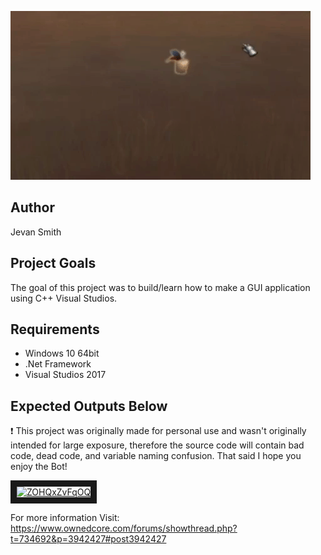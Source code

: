 ![demo gif1](sample.gif)

## Author
Jevan Smith

## Project Goals
The goal of this project was to build/learn how to make a GUI application using C++ Visual Studios.

## Requirements
- Windows 10 64bit
- .Net Framework
- Visual Studios 2017

## Expected Outputs Below
:exclamation: This project was originally made for personal use and wasn't originally intended for large exposure, therefore the source code will contain bad code, dead code, and variable naming confusion. That said I hope you enjoy the Bot!

<a href="http://www.youtube.com/watch?feature=player_embedded&v=ZOHQxZvFqOQ
" target="_blank"><img src="http://img.youtube.com/vi/ZOHQxZvFqOQ/0.jpg" 
alt="ZOHQxZvFqOQ" width="240" height="180" border="10" /></a>

For more information Visit: 
https://www.ownedcore.com/forums/showthread.php?t=734692&p=3942427#post3942427
